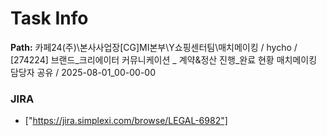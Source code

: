 # Task Info

**Path:** 카페24(주)\본사사업장\[CG]MI본부\Y쇼핑센터팀\매치메이킹 / hycho / [274224] 브랜드_크리에이터 커뮤니케이션 _ 계약&정산 진행_완료 현황 매치메이킹 담당자 공유 / 2025-08-01_00-00-00

### JIRA
- ["https://jira.simplexi.com/browse/LEGAL-6982"]

